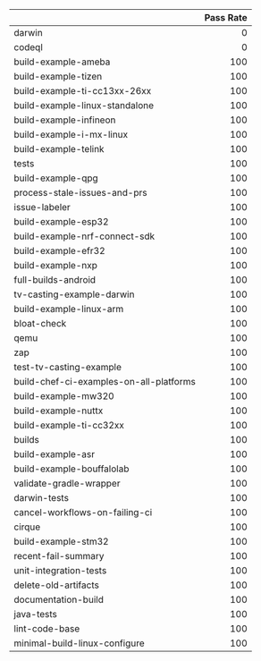 |                                         |   Pass Rate |
|:----------------------------------------|------------:|
| darwin                                  |           0 |
| codeql                                  |           0 |
| build-example-ameba                     |         100 |
| build-example-tizen                     |         100 |
| build-example-ti-cc13xx-26xx            |         100 |
| build-example-linux-standalone          |         100 |
| build-example-infineon                  |         100 |
| build-example-i-mx-linux                |         100 |
| build-example-telink                    |         100 |
| tests                                   |         100 |
| build-example-qpg                       |         100 |
| process-stale-issues-and-prs            |         100 |
| issue-labeler                           |         100 |
| build-example-esp32                     |         100 |
| build-example-nrf-connect-sdk           |         100 |
| build-example-efr32                     |         100 |
| build-example-nxp                       |         100 |
| full-builds-android                     |         100 |
| tv-casting-example-darwin               |         100 |
| build-example-linux-arm                 |         100 |
| bloat-check                             |         100 |
| qemu                                    |         100 |
| zap                                     |         100 |
| test-tv-casting-example                 |         100 |
| build-chef-ci-examples-on-all-platforms |         100 |
| build-example-mw320                     |         100 |
| build-example-nuttx                     |         100 |
| build-example-ti-cc32xx                 |         100 |
| builds                                  |         100 |
| build-example-asr                       |         100 |
| build-example-bouffalolab               |         100 |
| validate-gradle-wrapper                 |         100 |
| darwin-tests                            |         100 |
| cancel-workflows-on-failing-ci          |         100 |
| cirque                                  |         100 |
| build-example-stm32                     |         100 |
| recent-fail-summary                     |         100 |
| unit-integration-tests                  |         100 |
| delete-old-artifacts                    |         100 |
| documentation-build                     |         100 |
| java-tests                              |         100 |
| lint-code-base                          |         100 |
| minimal-build-linux-configure           |         100 |
